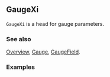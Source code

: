 ## GaugeXi

`GaugeXi` is a head for gauge parameters.

### See also

[Overview](Extra/FeynCalc.md), [Gauge](Gauge.md), [GaugeField](GaugeField.md).

### Examples
